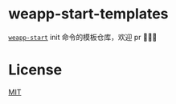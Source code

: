 # weapp-start-templates

[`weapp-start`](https://github.com/tolerance-go/weapp-start) init 命令的模板仓库，欢迎 pr 👏👏👏

# License

[MIT](https://tldrlegal.com/license/mit-license)
